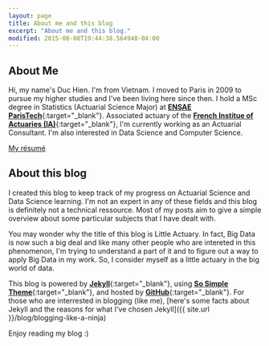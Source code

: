 ```yaml
---
layout: page
title: About me and this blog
excerpt: "About me and this blog."
modified: 2015-08-08T19:44:38.564948-04:00
---
```


## About Me

Hi, my name's Duc Hien. I'm from Vietnam. I moved to Paris in 2009 to pursue my higher studies and I've been living here since then. I hold a MSc degree in Statistics (Actuarial Science Major) at [**ENSAE ParisTech**](http://www.ensae.fr){:target="_blank"}. Associated actuary of the [**French Institue of Actuaries (IA)**](http://www.institutdesactuaires.com){:target="_blank"}, I'm currently working as an Actuarial Consultant. I'm also interested in Data Science and Computer Science. 

<a markdown="0" href="{{ site.url }}/vitae" class="btn">My résumé</a>

## About this blog

I created this blog to keep track of my progress on Actuarial Science and Data Science learning. I'm not an expert in any of these fields and this blog is definitely not a technical ressource. Most of my posts aim to give a simple overview about some particular subjects that I have dealt with. 

You may wonder why the title of this blog is Little Actuary. In fact, Big Data is now such a big deal and like many other people who are intereted in this phenomenon, I'm trying to understand a part of it and to figure out a way to apply Big Data in my work. So, I consider myself as a little actuary in the big world of data.   

This blog is powered by [**Jekyll**](http://jekyllrb.com){:target="_blank"}, using [**So Simple Theme**](https://mademistakes.com/work/so-simple-jekyll-theme/){:target="_blank"}, and hosted by [**GitHub**](https://github.com){:target="_blank"}. For those who are interrested in blogging (like me), [here's some facts about Jekyll and the reasons for what I've chosen Jekyll]({{ site.url }}/blog/blogging-like-a-ninja)


Enjoy reading my blog :)



